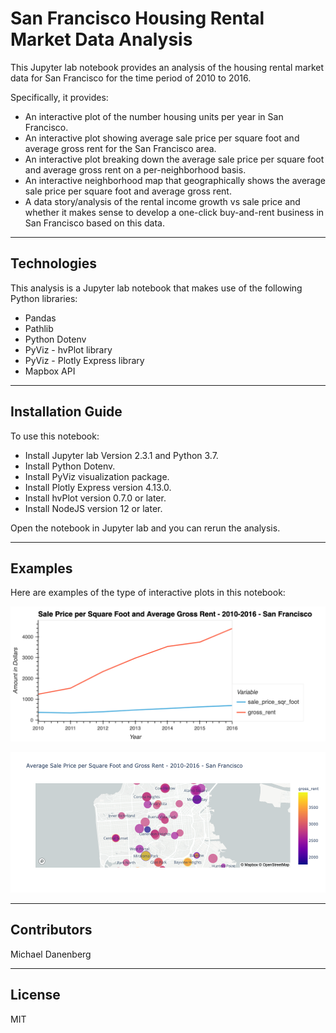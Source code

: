 # San Francisco Housing Rental Market Data Analysis

This Jupyter lab notebook provides an analysis of the housing rental market data for San Francisco for the time period of 2010 to 2016.

Specifically, it provides:
* An interactive plot of the number housing units per year in San Francisco.
* An interactive plot showing average sale price per square foot and average gross rent for the San Francisco area.
* An interactive plot breaking down the average sale price per square foot and average gross rent on a per-neighborhood basis.
* An interactive neighborhood map that geographically shows the average sale price per square foot and average gross rent.
* A data story/analysis of the rental income growth vs sale price and whether it makes sense to develop a one-click buy-and-rent business in San Francisco based on this data.

---

## Technologies

This analysis is a Jupyter lab notebook that makes use of the following Python libraries:
* Pandas
* Pathlib
* Python Dotenv
* PyViz - hvPlot library
* PyViz - Plotly Express library
* Mapbox API

---

## Installation Guide

To use this notebook:
* Install Jupyter lab Version 2.3.1 and Python 3.7.
* Install Python Dotenv.
* Install PyViz visualization package.
* Install Plotly Express version 4.13.0.
* Install hvPlot version 0.7.0 or later.
* Install NodeJS version 12 or later.

Open the notebook in Jupyter lab and you can rerun the analysis.

---

## Examples

Here are examples of the type of interactive plots in this notebook:

![sale price sqr foot and rent](Images/sf_sale_price_sqr_foot_and_rent.png)

![neighborhood map](Images/sf_interactive_neighborhood_map.png)

---

## Contributors

Michael Danenberg

---

## License

MIT